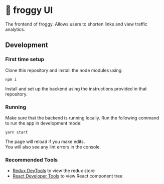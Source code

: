 # 🐸 froggy UI

The frontend of froggy. Allows users to shorten links and view traffic
analytics.

## Development

### First time setup

Clone this repository and install the node modules using.

```
npm i
```

Install and set up the backend using the instructions provided in that
repository.

### Running

Make sure that the backend is running locally. Run the following command to run
the app in development mode:

```
yarn start
```

The page will reload if you make edits.\
You will also see any lint errors in the console.

### Recommended Tools

- [Redux DevTools](https://chrome.google.com/webstore/detail/redux-devtools/lmhkpmbekcpmknklioeibfkpmmfibljd?hl=en)
  to view the redux store
- [React Developer Tools](https://chrome.google.com/webstore/detail/react-developer-tools/fmkadmapgofadopljbjfkapdkoienihi?hl=en)
  to view React component tree
